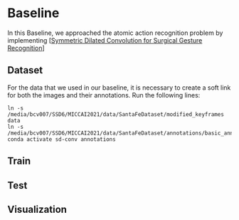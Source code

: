 # Baseline
In this Baseline, we approached the atomic action recognition problem by implementing [[Symmetric Dilated Convolution for Surgical Gesture Recognition](https://arxiv.org/pdf/2007.06373.pdf)]

## Dataset

For the data that we used in our baseline, it is necessary to create a soft link for both the images and their annotations. Run the following lines:

    ln -s /media/bcv007/SSD6/MICCAI2021/data/SantaFeDataset/modified_keyframes data
    ln -s /media/bcv007/SSD6/MICCAI2021/data/SantaFeDataset/annotations/basic_anns_faster_features/online_dataset conda activate sd-conv annotations
    
## Train

## Test

## Visualization
